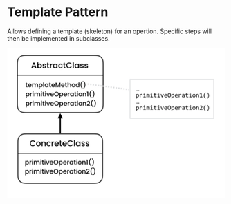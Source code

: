 # Template Pattern

Allows defining a template (skeleton) for an opertion. Specific steps will then be implemented in subclasses.

![Template](../../../UML/Behavioral/Template.PNG)